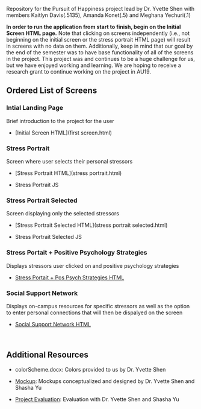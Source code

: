Repository for the Pursuit of Happiness project lead by Dr. Yvette Shen with members Kaitlyn Davis(.5135), 
Amanda Konet(.5) and Meghana Yechuri(.1)

**In order to run the application from start to finish, begin on the Initial Screen HTML page.** Note that clicking on screens independently (i.e., not beginning on the initial screen or the stress portrait HTML page) will result in screens with no data on them. Additionally, keep in mind that our goal by the end of the semester was to have base functionality of all of the screens in the project. This project was and continues to be a huge challenge for us, but we have enjoyed working and learning. We are hoping to receive a research grant to continue working on the project in AU19. 

<h2>Ordered List of Screens</h2>

<h3>Intial Landing Page</h3> Brief introduction to the project for the user
  
  - [Initial Screen HTML](first screen.html)

<h3>Stress Portrait</h3> Screen where user selects their personal stressors

  - [Stress Portrait HTML](stress portrait.html)
  
  - Stress Portrait JS
  
<h3>Stress Portrait Selected</h3> Screen displaying only the selected stressors
 
  - [Stress Portrait Selected HTML](stress portrait selected.html)
  
  - Stress Portrait Selected JS

<h3> Stress Portait + Positive Psychology Strategies</h3> Displays stressors user clicked on and positive psychology strategies

  - [Stress Portait + Pos Psych Strategies HTML](stressportrait_circles.html)

<h3> Social Support Network </h3> Displays on-campus resources for specific stressors as well as the option to enter personal connections that will then be dispalyed on the screen
  
  - [Social Support Network HTML](socialsupport.html)

<br>
<h2> Additional Resources </h2>

  - colorScheme.docx: Colors provided to us by Dr. Yvette Shen

  - [Mockup](mockups_03242019.pdf): Mockups conceptualized and designed by Dr. Yvette Shen and Shasha Yu

  - [Project Evaluation](project_evaluation.txt): Evaluation with Dr. Yvette Shen and Shasha Yu 

